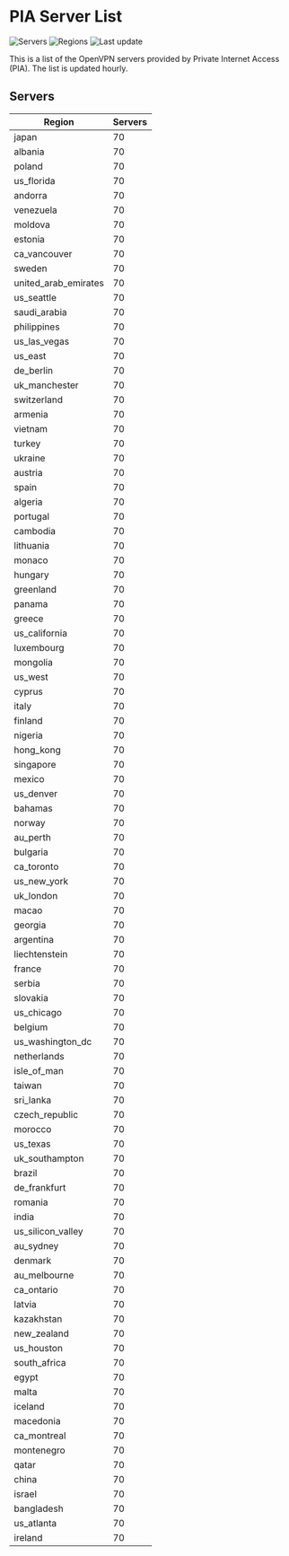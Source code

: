 # PIA Server List

![Servers](https://img.shields.io/badge/servers-6,790-blue) ![Regions](https://img.shields.io/badge/regions-97-blue) ![Last update](https://img.shields.io/badge/last_updated-Sun_Apr_28_20:00:33_GMT_2024-blue)

This is a list of the OpenVPN servers provided by Private Internet Access (PIA). The list is updated hourly.

## Servers
| Region               | Servers |
|----------------------|---------|
| japan | 70 |
| albania | 70 |
| poland | 70 |
| us_florida | 70 |
| andorra | 70 |
| venezuela | 70 |
| moldova | 70 |
| estonia | 70 |
| ca_vancouver | 70 |
| sweden | 70 |
| united_arab_emirates | 70 |
| us_seattle | 70 |
| saudi_arabia | 70 |
| philippines | 70 |
| us_las_vegas | 70 |
| us_east | 70 |
| de_berlin | 70 |
| uk_manchester | 70 |
| switzerland | 70 |
| armenia | 70 |
| vietnam | 70 |
| turkey | 70 |
| ukraine | 70 |
| austria | 70 |
| spain | 70 |
| algeria | 70 |
| portugal | 70 |
| cambodia | 70 |
| lithuania | 70 |
| monaco | 70 |
| hungary | 70 |
| greenland | 70 |
| panama | 70 |
| greece | 70 |
| us_california | 70 |
| luxembourg | 70 |
| mongolia | 70 |
| us_west | 70 |
| cyprus | 70 |
| italy | 70 |
| finland | 70 |
| nigeria | 70 |
| hong_kong | 70 |
| singapore | 70 |
| mexico | 70 |
| us_denver | 70 |
| bahamas | 70 |
| norway | 70 |
| au_perth | 70 |
| bulgaria | 70 |
| ca_toronto | 70 |
| us_new_york | 70 |
| uk_london | 70 |
| macao | 70 |
| georgia | 70 |
| argentina | 70 |
| liechtenstein | 70 |
| france | 70 |
| serbia | 70 |
| slovakia | 70 |
| us_chicago | 70 |
| belgium | 70 |
| us_washington_dc | 70 |
| netherlands | 70 |
| isle_of_man | 70 |
| taiwan | 70 |
| sri_lanka | 70 |
| czech_republic | 70 |
| morocco | 70 |
| us_texas | 70 |
| uk_southampton | 70 |
| brazil | 70 |
| de_frankfurt | 70 |
| romania | 70 |
| india | 70 |
| us_silicon_valley | 70 |
| au_sydney | 70 |
| denmark | 70 |
| au_melbourne | 70 |
| ca_ontario | 70 |
| latvia | 70 |
| kazakhstan | 70 |
| new_zealand | 70 |
| us_houston | 70 |
| south_africa | 70 |
| egypt | 70 |
| malta | 70 |
| iceland | 70 |
| macedonia | 70 |
| ca_montreal | 70 |
| montenegro | 70 |
| qatar | 70 |
| china | 70 |
| israel | 70 |
| bangladesh | 70 |
| us_atlanta | 70 |
| ireland | 70 |